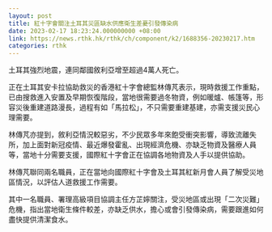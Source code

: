 ```yaml
---
layout: post
title: 紅十字會關注土耳其災區缺水供應衛生差憂引發傳染病
date: 2023-02-17 18:23:24.000000000 +08:00
link: https://news.rthk.hk/rthk/ch/component/k2/1688356-20230217.htm
categories: rthk
---
```


土耳其強烈地震，連同鄰國敘利亞增至超過4萬人死亡。

正在土耳其安卡拉協助救災的香港紅十字會總監林傳芃表示，現時救援工作重點，已由搜救進入安置及早期恢復階段，當地很需要過冬物資，例如暖爐、帳篷等，形容災後重建道路漫長，過程有如「馬拉松」，不只需要重建基建，亦需支援災民心理需要。

林傳芃亦提到，敘利亞情況較惡劣，不少民眾多年來飽受衝突影響，導致流離失所，加上面對新冠疫情、最近爆發霍亂、出現經濟危機、亦缺乏物資及醫療人員等，當地十分需要支援，國際紅十字會正在協調各地物資及人手以提供協助。

林傳芃聯同兩名職員，正在當地向國際紅十字會及土耳其紅新月會人員了解受災地區情況，以評估人道救援工作需要。

其中一名職員、署理高級項目協調主任方芷嬣關注，受災地區或出現「二次災難」危機，指出當地衛生條件較差，亦缺乏供水，擔心或會引發傳染病，需要跟進如何盡快提供清潔食水。
